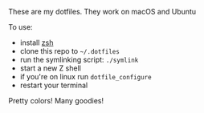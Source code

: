 These are my dotfiles. They work on macOS and Ubuntu

To use:
- install [zsh](http://www.zsh.org)
- clone this repo to `~/.dotfiles`
- run the symlinking script: `./symlink`
- start a new Z shell
- if you're on linux run `dotfile_configure`
- restart your terminal

Pretty colors! Many goodies!